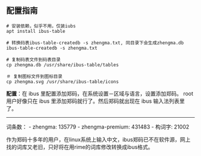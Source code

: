 ## 配置指南

```shell
# 安装依赖，似乎不用，仅装iubs
apt install ibus-table

# 转换码表ibus-table-createdb -s zhengma.txt, 同目录下会生成zhengma.db
ibus-table-createdb -s zhengma.txt

# 复制码表文件到码表目录
cp zhengma.db /usr/share/ibus-table/tables

＃ 复制图标文件到图标目录
cp zhengma.svg /usr/share/ibus-table/icons
```

**配置**：在 ibus 里配置添加郑码，在系统设置－区域与语言，设置添加郑码。
root 用户好像只在 ibus 里添加郑码就行了。然后郑码就出现在 ibus 输入法列表里了。



---

词条数：
    - zhengma: 135779
    - zhengma-premium: 431483
    - 构词字: 21002



作为郑码十多年的用户，在linux系统上输入中文，ibus郑码已不在软件源，网上找的词库又老旧，只好将在用rime的词库修改转换成ibus格式。
